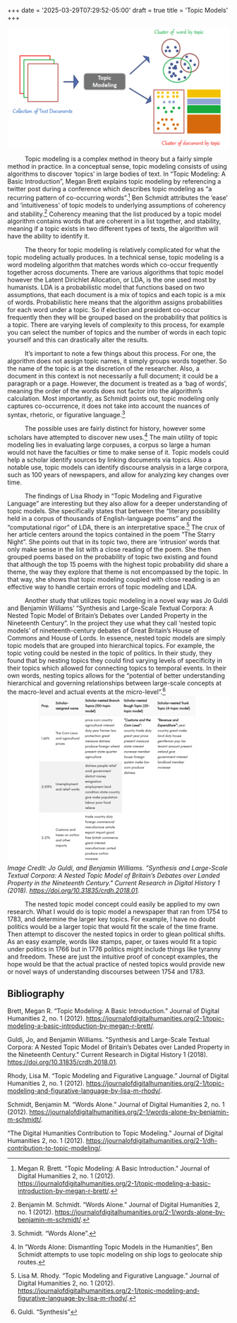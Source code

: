 +++
date = '2025-03-29T07:29:52-05:00'
draft = true
title = 'Topic Models'
+++


![exampleusesoftopicmodel](/topicmodels.png)

&nbsp;&nbsp;&nbsp;&nbsp;&nbsp;&nbsp;&nbsp;&nbsp;&nbsp;&nbsp;Topic modeling is a complex method in theory but a fairly simple method in practice. In a conceptual sense, topic modeling consists of using algorithms to discover ‘topics’ in large bodies of text. In “Topic Modeling: A Basic Introduction”, Megan Brett explains topic modeling by referencing a twitter post during a conference which describes topic modeling as “a recurring pattern of co-occurring words”.[^1] Ben Schmidt attributes the ‘ease’ and ‘intuitiveness’ of topic models to underlying assumptions of coherency and stability.[^2] Coherency meaning that the list produced by a topic model algorithm contains words that are coherent in a list together, and stability, meaning if a topic exists in two different types of texts, the algorithm will have the ability to identify it.

&nbsp;&nbsp;&nbsp;&nbsp;&nbsp;&nbsp;&nbsp;&nbsp;&nbsp;&nbsp;The theory for topic modeling is relatively complicated for what the topic modeling actually produces. In a technical sense, topic modeling is a word modeling algorithm that matches words which co-occur frequently together across documents. There are various algorithms that topic model however the Latent Dirichlet Allocation, or LDA, is the one used most by humanists.  LDA is a probabilistic model that functions based on two assumptions, that each document is a mix of topics and each topic is a mix of words. Probabilistic here means that the algorithm assigns probabilities for each word under a topic. So if election and president co-occur frequently then they will be grouped based on the probability that politics is a topic. There are varying levels of complexity to this process, for example you can select the number of topics and the number of words in each topic yourself and this can drastically alter the results.

&nbsp;&nbsp;&nbsp;&nbsp;&nbsp;&nbsp;&nbsp;&nbsp;&nbsp;&nbsp;It’s important to note a few things about this process. For one, the algorithm does not assign topic names, it simply groups words together. So the name of the topic is at the discretion of the researcher. Also, a document in this context is not necessarily a full document; it could be a paragraph or a page. However, the document is treated as a ‘bag of words’, meaning the order of the words does not factor into the algorithm’s calculation. Most importantly, as Schmidt points out, topic modeling only captures co-occurrence, it does not take into account the nuances of  syntax, rhetoric, or figurative language.[^3]

&nbsp;&nbsp;&nbsp;&nbsp;&nbsp;&nbsp;&nbsp;&nbsp;&nbsp;&nbsp;The possible uses are fairly distinct for history, however some scholars have attempted to discover new uses.[^4] The main utility of topic modeling lies in evaluating large corpuses, a corpus so large a human would not have the faculties or time to make sense of it. Topic models could help a scholar identify sources by linking documents via topics. Also a notable use, topic models can identify discourse analysis in a large corpora, such as 100 years of newspapers, and allow for analyzing key changes over time. 

&nbsp;&nbsp;&nbsp;&nbsp;&nbsp;&nbsp;&nbsp;&nbsp;&nbsp;&nbsp;The findings of Lisa Rhody in “Topic Modeling and Figurative Language” are interesting but they also allow for a deeper understanding of topic models. She specifically states that between the “literary possibility held in a corpus of thousands of English-language poems” and the “computational rigor” of LDA, there is an interpretative space.[^5] The crux of her article centers around the topics contained in the poem “The Starry Night”. She points out that in its topic two, there are ‘intrusion’ words that only make sense in the list with a close reading of the poem. She then grouped poems based on the probability of topic two existing and found that although the top 15 poems with the highest topic probability did share a theme, the way they explore that theme is not encompassed by the topic. In that way, she shows that topic modeling coupled with close reading is an effective way to handle certain errors of topic modeling and LDA.

&nbsp;&nbsp;&nbsp;&nbsp;&nbsp;&nbsp;&nbsp;&nbsp;&nbsp;&nbsp;Another study that utilizes topic modeling in a novel way was Jo Guldi and Benjamin Williams’ “Synthesis and Large-Scale Textual Corpora: A Nested Topic Model of Britain’s Debates over Landed Property in the Nineteenth Century”. In the project they use what they call ‘nested topic models’ of nineteenth-century debates of Great Britain’s House of Commons and House of Lords. In essence, nested topic models are simply topic models that are grouped into hierarchical topics. For example, the topic voting could be nested in the topic of politics. In their study, they found that by nesting topics they could find varying levels of specificity in their topics which allowed for connecting topics to temporal events. In their own words, nesting topics allows for the  “potential of better understanding hierarchical and governing relationships between large-scale concepts at the macro-level and actual events at the micro-level”.[^6] 
![exampleoftopicmodelresultsandassignedtopics](/topicmodelnested.png)*Image Credit: Jo Guldi, and Benjamin Williams. "Synthesis and Large-Scale Textual Corpora: A Nested Topic Model of Britain’s Debates over Landed Property in the Nineteenth Century." Current Research in Digital History 1 (2018). https://doi.org/10.31835/crdh.2018.01.*                       

&nbsp;&nbsp;&nbsp;&nbsp;&nbsp;&nbsp;&nbsp;&nbsp;&nbsp;&nbsp;The nested topic model concept could easily be applied to my own research. What I would do is topic model a newspaper that ran from 1754 to 1783, and determine the larger key topics. For example, I have no doubt politics would be a larger topic that would fit the scale of the time frame. Then attempt to discover the nested topics in order to glean political shifts. As an easy example, words like stamps, paper, or taxes would fit a topic under politics in 1766 but in 1776 politics might include things like tyranny and freedom. These are just the intuitive proof of concept examples, the hope would be that the actual practice of nested topics would provide new or novel ways of understanding discourses between 1754 and 1783. 


[^1]:Megan R. Brett. “Topic Modeling: A Basic Introduction.” Journal of Digital Humanities 2, no. 1 (2012). https://journalofdigitalhumanities.org/2-1/topic-modeling-a-basic-introduction-by-megan-r-brett/. 

[^2]: Benjamin M. Schmidt. “Words Alone.” Journal of Digital Humanities 2, no. 1 (2012). https://journalofdigitalhumanities.org/2-1/words-alone-by-benjamin-m-schmidt/. 

[^3]:Schmidt. “Words Alone”.

[^4]: In ”Words Alone: Dismantling Topic Models in the Humanities”, Ben Schmidt attempts to use topic modeling on ship logs to geolocate ship routes.

[^5]:  Lisa M. Rhody. “Topic Modeling and Figurative Language.” Journal of Digital Humanities 2, no. 1 (2012). https://journalofdigitalhumanities.org/2-1/topic-modeling-and-figurative-language-by-lisa-m-rhody/.

[^6]:  Guldi. “Synthesis”



## Bibliography
  

Brett, Megan R. “Topic Modeling: A Basic Introduction.” Journal of Digital Humanities 2, no. 1 (2012). https://journalofdigitalhumanities.org/2-1/topic-modeling-a-basic-introduction-by-megan-r-brett/.

Guldi, Jo, and Benjamin Williams. "Synthesis and Large-Scale Textual Corpora: A Nested Topic Model of Britain’s Debates over Landed Property in the Nineteenth Century." Current Research in Digital History 1 (2018). https://doi.org/10.31835/crdh.2018.01. 

Rhody, Lisa M. “Topic Modeling and Figurative Language.” Journal of Digital Humanities 2, no. 1 (2012). https://journalofdigitalhumanities.org/2-1/topic-modeling-and-figurative-language-by-lisa-m-rhody/.

Schmidt, Benjamin M. “Words Alone.” Journal of Digital Humanities 2, no. 1 (2012). https://journalofdigitalhumanities.org/2-1/words-alone-by-benjamin-m-schmidt/.

“The Digital Humanities Contribution to Topic Modeling.” Journal of Digital Humanities 2, no. 1 (2012). https://journalofdigitalhumanities.org/2-1/dh-contribution-to-topic-modeling/.
